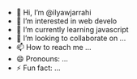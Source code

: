 - 👋 Hi, I’m @ilyawjarrahi
- 👀 I’m interested in web develo
- 🌱 I’m currently learning javascript
- 💞️ I’m looking to collaborate on ...
- 📫 How to reach me ...
- 😄 Pronouns: ...
- ⚡ Fun fact: ...

<!---
ilyawjarrahi/ilyawjarrahi is a ✨ special ✨ repository because its `README.md` (this file) appears on your GitHub profile.
You can click the Preview link to take a look at your changes.
--->
